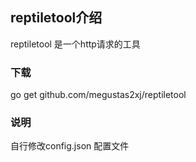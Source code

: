 ## reptiletool介绍
reptiletool 是一个http请求的工具

### 下载
go get github.com/megustas2xj/reptiletool

### 说明
自行修改config.json 配置文件

